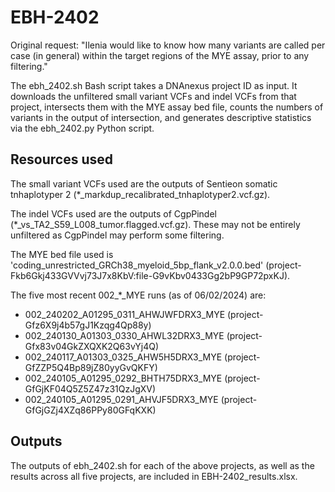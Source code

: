 # EBH-2402

Original request: "Ilenia would like to know how many variants are called per case (in general) within the target regions of the MYE assay, prior to any filtering."

The ebh_2402.sh Bash script takes a DNAnexus project ID as input. It downloads the unfiltered small variant VCFs and indel VCFs from that project, intersects them with the MYE assay bed file, counts the numbers of variants in the output of intersection, and generates descriptive statistics via the ebh_2402.py Python script.

## Resources used

The small variant VCFs used are the outputs of Sentieon somatic tnhaplotyper 2 (*_markdup_recalibrated_tnhaplotyper2.vcf.gz).

The indel VCFs used are the outputs of CgpPindel (*_vs_TA2_S59_L008_tumor.flagged.vcf.gz). These may not be entirely unfiltered as CgpPindel may perform some filtering.

The MYE bed file used is 'coding_unrestricted_GRCh38_myeloid_5bp_flank_v2.0.0.bed' (project-Fkb6Gkj433GVVvj73J7x8KbV:file-G9vKbv0433Gg2bP9GP72pxKJ).

The five most recent 002_*_MYE runs (as of 06/02/2024) are:

- 002_240202_A01295_0311_AHWJWFDRX3_MYE (project-Gfz6X9j4b57gJ1Kzqg4Qp88y)
- 002_240130_A01303_0330_AHWL32DRX3_MYE (project-Gfx83v04GkZXQXK2Q63vYj4Q)
- 002_240117_A01303_0325_AHW5H5DRX3_MYE (project-GfZZP5Q4Bp89jZ80yyGvQKFY)
- 002_240105_A01295_0292_BHTH75DRX3_MYE (project-GfGjKF04Q5Z5Z47z31QzJgXV)
- 002_240105_A01295_0291_AHVJF5DRX3_MYE (project-GfGjGZj4XZq86PPy80GFqKXK)

## Outputs

The outputs of ebh_2402.sh for each of the above projects, as well as the results across all five projects, are included in EBH-2402_results.xlsx.
